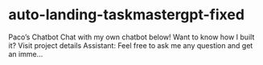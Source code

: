 # auto-landing-taskmastergpt-fixed
Paco’s Chatbot Chat with my own chatbot below! Want to know how I built it? Visit project details Assistant: Feel free to ask me any question and get an imme...
